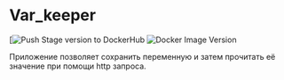 # Var_keeper

[![Push Stage version to DockerHub](https://github.com/yakubova6/var_keeper/actions/workflows/staging.yml/badge.svg) ![Docker Image Version](https://img.shields.io/docker/v/sanieee/var_keeper?sort=date&label=build%20for%20commit)

Приложение позволяет сохранить переменную и затем прочитать её значение при помощи http запроса.
